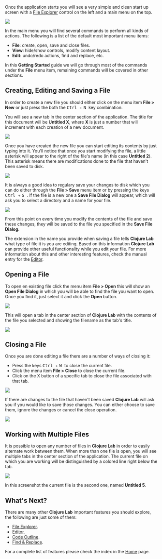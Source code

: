 Once the application starts you will see a very simple and clean start up screen with a [File Explorer](File-Explorer) control on the left and a main menu on the top.

<img src="file:///home/jfacorro/dev/clojure-lab/docs/screenshots/initial-screen.png"/>

In the main menu you will find several commands to perform all kinds of actions. The following is a list of the default most important menu items:

- **File**: create, open, save and close files.
- **View**: hide/show controls, modify content layout.
- **Edit**: undo/redo actions, find and replace, etc.

In this **Getting Started** guide we will go through most of the commands under the **File** menu item, remaining commands will be covered in other sections.

## Creating, Editing and Saving a File

In order to create a new file you should either click on the menu item **File > New** or just press the both the <kbd> Ctrl </kbd> + <kbd> N </kbd> key combination.

You will see a new tab in the center section of the application. The title for this document will be **Untitled X**, where **X** is just a number that will increment with each creation of a new document.

<img src="file:///home/jfacorro/dev/clojure-lab/docs/screenshots/file-new.png"/>

Once you have created the new file you can start editing its contents by just typing into it. You'll notice that once you start modifying the file, a little asterisk will appear to the right of the file's name (in this case **Untitled 2**). This asterisk means there are modifications done to the file that haven't been saved to disk.

<img src="file:///home/jfacorro/dev/clojure-lab/docs/screenshots/file-edit.png"/>

It is always a good idea to regulary save your changes to disk which you can do either through the **File > Save** menu item or by pressing the keys <kbd> Ctrl </kbd> + <kbd> S </kbd>. If the file is a new one a **Save File Dialog** will appear, which will ask you to select a directory and a name for your file.

<img src="file:///home/jfacorro/dev/clojure-lab/docs/screenshots/file-save-dialog.png" />

From this point on every time you modify the contents of the file and save these changes, they will be saved to the file you specified in the **Save File Dialog**.

The extension in the name you provide when saving a file tells **Clojure Lab** what type of file it is you are editing. Based on this information **Clojure Lab** can provide other useful functionality while you edit your file. For more information about this and other interesting features, check the manual entry for the [Editor](Editor).

## Opening a File
 
To open en existing file click the menu item **File > Open** this will show an **Open File Dialog** in which you will be able to find the file you want to open. Once you find it, just select it and click the **Open** button.
 
<img src="file:///home/jfacorro/dev/clojure-lab/docs/screenshots/file-open-dialog.png" />

This will open a tab in the center section of **Clojure Lab** with the contents of the file you selected and showing the filename as the tab's title.

<img src="file:///home/jfacorro/dev/clojure-lab/docs/screenshots/file-open.png" />

## Closing a File

Once you are done editing a file there are a number of ways of closing it:

- Press the keys <kbd> Ctrl </kbd> + <kbd> W </kbd> to close the current file.
- Click the menu item **File > Close** to close the current file.
- Click on the X button of a specific tab to close the file associated with that tab.

<img src="file:///home/jfacorro/dev/clojure-lab/docs/screenshots/file-close-tab-button.png" />

If there are changes to the file that haven't been saved **Clojure Lab** will ask you if you would like to save those changes. You can either choose to save them, ignore the changes or cancel the close operation.

<img src="file:///home/jfacorro/dev/clojure-lab/docs/screenshots/file-close-confirm.png" />

## Working with Multiple Files

It is possible to open any number of files in **Clojure Lab** in order to easily alternate work between them. When more than one file is open, you will see multiple tabs in the center section of the application. The current file on which you are working will be distinguished by a colored line right below the tab.

<img src="file:///home/jfacorro/dev/clojure-lab/docs/screenshots/file-multiple-tabs.png" />

In this screenshot the current file is the second one, named **Untitled 5**.

## What's Next?

There are many other **Clojure Lab** important features you should explore, the following are just some of them:

- [File Explorer](File-Explorer).
- [Editor](Editor).
- [Code Outline](Code-Outline).
- [Find & Replace](Find-Replace).

For a complete list of features please check the index in the [Home](Home) page.

